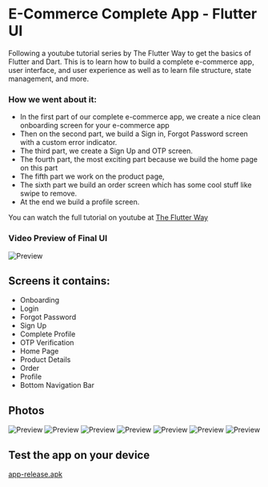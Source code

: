 # E-Commerce Complete App - Flutter UI

Following a youtube tutorial series by The Flutter Way to get the basics of Flutter and Dart.
This is to learn how to build a complete e-commerce app, user interface, and user experience as well
as to learn
file structure, state management, and more.

### How we went about it:

- In the first part of our complete e-commerce app, we create a nice clean onboarding screen for
  your e-commerce app
- Then on the second part, we build a Sign in, Forgot Password screen with a custom error indicator.
- The third part, we create a Sign Up and OTP screen.
- The fourth part, the most exciting part because we build the home page on this part
- The fifth part we work on the product page,
- The sixth part we build an order screen which has some cool stuff like swipe to remove.
- At the end we build a profile screen.

You can watch the full tutorial on youtube
at [The Flutter Way](https://youtube.com/playlist?list=PLxUBb2A_UUy8OlaNZpS2mfL8xpHcnd_Af)

### Video Preview of Final UI

![Preview](assets/images/intro.gif)

## Screens it contains:

- Onboarding
- Login
- Forgot Password
- Sign Up
- Complete Profile
- OTP Verification
- Home Page
- Product Details
- Order
- Profile
- Bottom Navigation Bar

## Photos

![Preview](assets/screenshots/splash_screen.png)
![Preview](assets/images/2.png)
![Preview](assets/screenshots/sign_up_screen.png)
![Preview](assets/screenshots/home_screen.png)
![Preview](assets/screenshots/product_detail_screen.png)
![Preview](assets/screenshots/cart_screen.png)
![Preview](assets/screenshots/profile_screen.png)

## Test the app on your device
[app-release.apk](build%2Fapp%2Foutputs%2Fflutter-apk%2Fapp-release.apk)